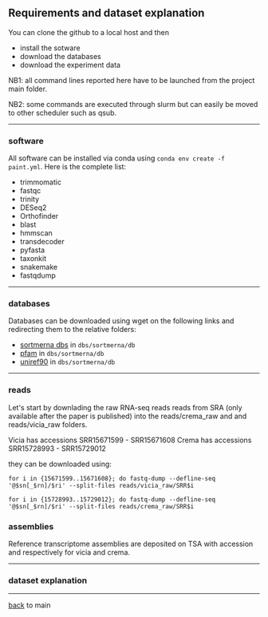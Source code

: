 ## Requirements and dataset explanation

You can clone the github to a local host and then 

- install the sotware
- download the databases
- download the experiment data

NB1: all command lines reported here have to be launched from the project main folder.

NB2: some commands are executed through slurm but can easily be moved to other scheduler such as qsub.

---

### software

All software can be installed via conda using ```conda env create -f paint.yml```. Here is the complete list:

- trimmomatic
- fastqc
- trinity
- DESeq2
- Orthofinder
- blast
- hmmscan
- transdecoder
- pyfasta
- taxonkit
- snakemake
- fastqdump

---

### databases 

Databases can be downloaded using wget on the following links and redirecting them to the relative folders:

- [sortmerna dbs](https://github.com/biocore/sortmerna/tree/master/data/rRNA_databases) in ```dbs/sortmerna/db```
- [pfam](ftp://ftp.ebi.ac.uk/pub/databases/Pfam/current_release/Pfam-A.hmm.gz) in ```dbs/sortmerna/db```
- [uniref90](https://ftp.uniprot.org/pub/databases/uniprot/uniref/uniref90/uniref90.fasta.gz) in ```dbs/sortmerna/db```

---

### reads

Let's start by downlading the raw RNA-seq reads reads from SRA (only available after the paper is published) into the reads/crema_raw and and reads/vicia_raw folders.

Vicia has accessions SRR15671599 - SRR15671608
Crema has accessions SRR15728993 - SRR15729012

they can be downloaded using:

```for i in {15671599..15671608}; do fastq-dump --defline-seq '@$sn[_$rn]/$ri' --split-files reads/vicia_raw/SRR$i```

```for i in {15728993..15729012}; do fastq-dump --defline-seq '@$sn[_$rn]/$ri' --split-files reads/crema_raw/SRR$i```

### assemblies

Reference transcriptome assemblies are deposited on TSA with accession and respectively for vicia and crema.

---

### dataset explanation


---

[back](https://github.com/for-giobbe/PAINT) to main
